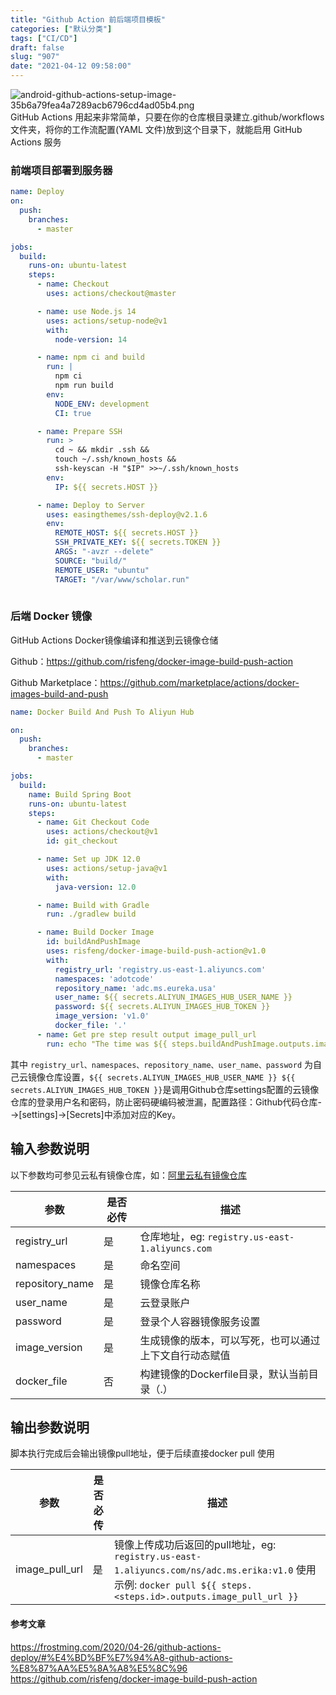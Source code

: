```yaml
---
title: "Github Action 前后端项目模板"
categories: ["默认分类"]
tags: ["CI/CD"]
draft: false
slug: "907"
date: "2021-04-12 09:58:00"
---
```


![android-github-actions-setup-image-35b6a79fea4a7289acb6796cd4ad05b4.png](https://zhangchen915.com/usr/uploads/2021/05/4231068411.png)
GitHub Actions 用起来非常简单，只要在你的仓库根目录建立.github/workflows文件夹，将你的工作流配置(YAML 文件)放到这个目录下，就能启用 GitHub Actions 服务

### 前端项目部署到服务器
```yaml
name: Deploy
on:
  push:
    branches:
      - master

jobs:
  build:
    runs-on: ubuntu-latest
    steps:
      - name: Checkout
        uses: actions/checkout@master

      - name: use Node.js 14
        uses: actions/setup-node@v1
        with:
          node-version: 14

      - name: npm ci and build
        run: |
          npm ci
          npm run build
        env:
          NODE_ENV: development
          CI: true

      - name: Prepare SSH
        run: >
          cd ~ && mkdir .ssh &&
          touch ~/.ssh/known_hosts &&
          ssh-keyscan -H "$IP" >>~/.ssh/known_hosts
        env:
          IP: ${{ secrets.HOST }}

      - name: Deploy to Server
        uses: easingthemes/ssh-deploy@v2.1.6
        env:
          REMOTE_HOST: ${{ secrets.HOST }}
          SSH_PRIVATE_KEY: ${{ secrets.TOKEN }}
          ARGS: "-avzr --delete"
          SOURCE: "build/"
          REMOTE_USER: "ubuntu"
          TARGET: "/var/www/scholar.run"
		  
```

### 后端 Docker 镜像
GitHub Actions Docker镜像编译和推送到云镜像仓储

Github：https://github.com/risfeng/docker-image-build-push-action

Github Marketplace：https://github.com/marketplace/actions/docker-images-build-and-push


```yaml
name: Docker Build And Push To Aliyun Hub

on:
  push:
    branches:
      - master

jobs:
  build:
    name: Build Spring Boot
    runs-on: ubuntu-latest
    steps:
      - name: Git Checkout Code
        uses: actions/checkout@v1
        id: git_checkout

      - name: Set up JDK 12.0
        uses: actions/setup-java@v1
        with:
          java-version: 12.0

      - name: Build with Gradle
        run: ./gradlew build

      - name: Build Docker Image
        id: buildAndPushImage
        uses: risfeng/docker-image-build-push-action@v1.0
        with:
          registry_url: 'registry.us-east-1.aliyuncs.com'
          namespaces: 'adotcode'
          repository_name: 'adc.ms.eureka.usa'
          user_name: ${{ secrets.ALIYUN_IMAGES_HUB_USER_NAME }}
          password: ${{ secrets.ALIYUN_IMAGES_HUB_TOKEN }}
          image_version: 'v1.0'
          docker_file: '.'
      - name: Get pre step result output image_pull_url
        run: echo "The time was ${{ steps.buildAndPushImage.outputs.image_pull_url }}"
```
其中 `registry_url、namespaces、repository_name、user_name、password` 为自己云镜像仓库设置，`${{ secrets.ALIYUN_IMAGES_HUB_USER_NAME }} ${{ secrets.ALIYUN_IMAGES_HUB_TOKEN }}`是调用Github仓库settings配置的云镜像仓库的登录用户名和密码，防止密码硬编码被泄漏，配置路径：Github代码仓库-->[settings]->[Secrets]中添加对应的Key。

## 输入参数说明

以下参数均可参见云私有镜像仓库，如：[阿里云私有镜像仓库](https://cr.console.aliyun.com/)

| 参数            | 是否必传 | 描述                                                   |
| --------------- | -------- | ------------------------------------------------------ |
| registry_url    | 是       | 仓库地址，eg: `registry.us-east-1.aliyuncs.com`        |
| namespaces      | 是       | 命名空间                                               |
| repository_name | 是       | 镜像仓库名称                                           |
| user_name       | 是       | 云登录账户                                             |
| password        | 是       | 登录个人容器镜像服务设置                               |
| image_version   | 是       | 生成镜像的版本，可以写死，也可以通过上下文自行动态赋值 |
| docker_file     | 否       | 构建镜像的Dockerfile目录，默认当前目录（.）            |

## 输出参数说明

脚本执行完成后会输出镜像pull地址，便于后续直接docker pull 使用

| 参数           | 是否必传 | 描述                                                         |
| -------------- | -------- | ------------------------------------------------------------ |
| image_pull_url | 是       | 镜像上传成功后返回的pull地址，eg: `registry.us-east-1.aliyuncs.com/ns/adc.ms.erika:v1.0` 使用示例: `docker pull ${{ steps.<steps.id>.outputs.image_pull_url }}` |

#### 参考文章

https://frostming.com/2020/04-26/github-actions-deploy/#%E4%BD%BF%E7%94%A8-github-actions-%E8%87%AA%E5%8A%A8%E5%8C%96
https://github.com/risfeng/docker-image-build-push-action
